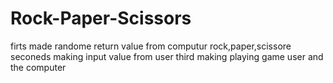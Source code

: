 # Rock-Paper-Scissors

firts made randome return value from computur rock,paper,scissore
seconeds making input value from user
third making playing game user and the computer
